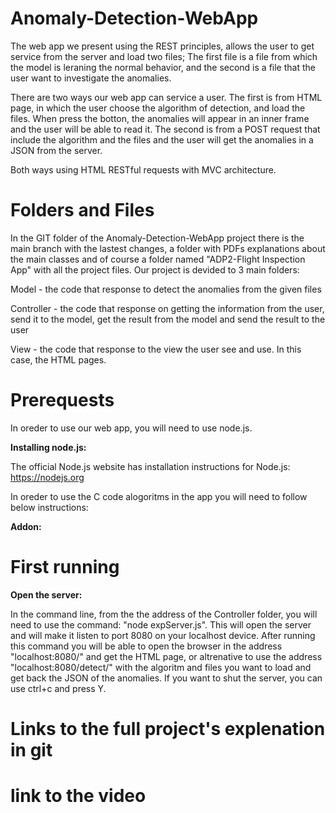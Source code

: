 # Anomaly-Detection-WebApp
The web app we present using the REST principles, allows the user to get service from the server and load two files;
The first file is a file from which the model is leraning the normal behavior, and the second is a file that the user want to investigate the anomalies.

There are two ways our web app can service a user.
The first is from HTML page, in which the user choose the algorithm of detection, and load the files.
When press the botton, the anomalies will appear in an inner frame and the user will be able to read it.
The second is from a POST request that include the algorithm and the files and the user will get the anomalies in a JSON from the server.

Both ways using HTML RESTful requests with MVC architecture.

# Folders and Files
In the GIT folder of the Anomaly-Detection-WebApp project there is the main branch with the lastest changes, a folder with PDFs explanations about the main classes and of course a folder named "ADP2-Flight Inspection App" with all the project files. 
Our project is devided to 3 main folders:

Model - the code that response to detect the anomalies from the given files 

Controller - the code that response on getting the information from the user, send it to the model, get the result from the model and send the result to the user 

View - the code that response to the view the user see and use. In this case, the HTML pages.


# Prerequests
In oreder to use our web app, you will need to use node.js.

**Installing node.js:**

The official Node.js website has installation instructions for Node.js: https://nodejs.org

In oreder to use the C code alogoritms in the app you will need to follow below instructions:

**Addon:**

# First running

**Open the server:**

In the command line, from the the address of the Controller folder, you will need to use the command: "node expServer.js".
This will open the server and will make it listen to port 8080 on your localhost device.
After running this command you will be able to open the browser in the address "localhost:8080/"
and get the HTML page, or altrenative to use the address "localhost:8080/detect/" with the algoritm and files you want to load and get back the JSON of the anomalies.
If you want to shut the server, you can use ctrl+c and press Y.

# Links to the full project's explenation in git

# link to the video



